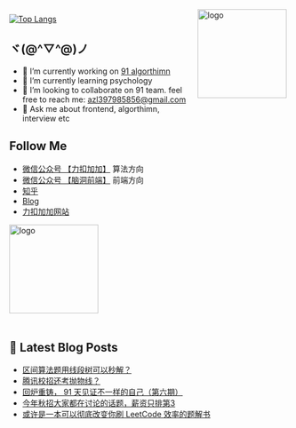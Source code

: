 <img src="https://github-readme-stats.vercel.app/api?username=azl397985856&show_icons=true" alt="logo" height="160" align="right" style="margin: 5px; margin-bottom: 20px;" />

[![Top Langs](https://github-readme-stats.vercel.app/api/top-langs/?username=azl397985856)](https://github.com/azl397985856/leetcode)

## ヾ(@^▽^@)ノ

- 🔭 I’m currently working on  [91 algorthimn](https://lucifer.ren/blog/2020/10/19/91-algo-2/)
- 🌱 I’m currently learning psychology
- 👯 I’m looking to collaborate on 91 team. feel free to reach me: azl397985856@gmail.com
- 💬 Ask me about frontend, algorthimn, interview etc

##  Follow Me

- [微信公众号 【力扣加加】](https://tva1.sinaimg.cn/large/007S8ZIlly1gfcuzagjalj30p00dwabs.jpg) 算法方向
- [微信公众号 【脑洞前端】](https://tva1.sinaimg.cn/large/007S8ZIlly1gfxro1x125j30oz0dw43s.jpg) 前端方向
- [知乎](https://www.zhihu.com/people/lu-xiao-13-70)
- [Blog](https://lucifer.ren/blog/)
- [力扣加加网站](http://leetcode-solution.cn/) 

<img src="https://github-profile-trophy.vercel.app/?username=azl397985856&theme=flat&column=7" alt="logo" height="160" align="center" style="margin: auto; margin-bottom: 20px;" />

## 📕 Latest Blog Posts

<!-- BLOG-POST-LIST:START -->
- [区间算法题用线段树可以秒解？](https://lucifer.ren/blog/2021/12/16/segment-tree/)
- [腾讯校招还考抛物线？](https://lucifer.ren/blog/2021/12/13/tencent-2021/)
- [回炉重铸， 91 天见证不一样的自己（第六期）](https://lucifer.ren/blog/2021/12/03/91algo-6/)
- [今年秋招大家都在讨论的话题，薪资只排第3](https://lucifer.ren/blog/2021/11/28/qiuzhao2021/)
- [或许是一本可以彻底改变你刷 LeetCode 效率的题解书](https://lucifer.ren/blog/2021/11/20/leetcode-book.intro/)
<!-- BLOG-POST-LIST:END -->


